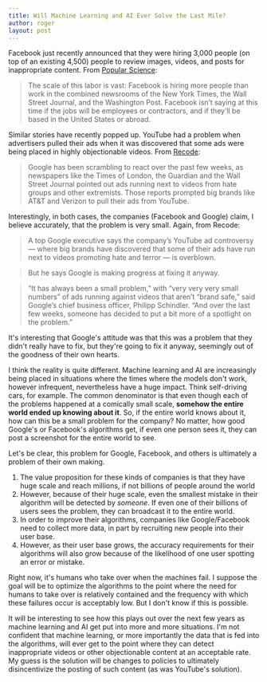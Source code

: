 ```yaml
---
title: Will Machine Learning and AI Ever Solve the Last Mile?
author: roger
layout: post
---
```


Facebook just recently announced that they were hiring 3,000 people (on top of an existing 4,500) people to review images, videos, and posts for inappropriate content. From [Popular Science](http://www.popsci.com/Facebook-hiring-3000-content-monitors):

> The scale of this labor is vast: Facebook is hiring more people than work in the combined newsrooms of the New York Times, the Wall Street Journal, and the Washington Post. Facebook isn’t saying at this time if the jobs will be employees or contractors, and if they’ll be based in the United States or abroad. 

Similar stories have recently popped up. YouTube had a problem when advertisers pulled their ads when it was discovered that some ads were being placed in highly objectionable videos. From [Recode](https://www.recode.net/2017/4/3/15157654/google-youtube-advertising-controversy-interview-philipp-schindler):

> Google has been scrambling to react over the past few weeks, as newspapers like the Times of London, the Guardian and the Wall Street Journal pointed out ads running next to videos from hate groups and other extremists. Those reports prompted big brands like AT&T and Verizon to pull their ads from YouTube.

Interestingly, in both cases, the companies (Facebook and Google) claim, I believe accurately, that the problem is very small. Again, from Recode:

> A top Google executive says the company’s YouTube ad controversy — where big brands have discovered that some of their ads have run next to videos promoting hate and terror — is overblown.

> But he says Google is making progress at fixing it anyway.

> “It has always been a small problem,” with “very very very small numbers” of ads running against videos that aren’t “brand safe,” said Google’s chief business officer, Philipp Schindler. “And over the last few weeks, someone has decided to put a bit more of a spotlight on the problem.”

It's interesting that Google's attitude was that this was a problem that they didn't really have to fix, but they're going to fix it anyway, seemingly out of the goodness of their own hearts.

I think the reality is quite different. Machine learning and AI are increasingly being placed in situations where the times where the models don't work, however infrequent, nevertheless have a huge impact. Think self-driving cars, for example. The common denominator is that even though each of the problems happened at a comically small scale, **somehow the entire world ended up knowing about it**. So, if the entire world knows about it, how can this be a small problem for the company? No matter, how good Google's or Facebook's algorithms get, if even one person sees it, they can post a screenshot for the entire world to see. 

Let's be clear, this problem for Google, Facebook, and others is ultimately a problem of their own making. 

1. The value proposition for these kinds of companies is that they have huge scale and reach millions, if not billions of people around the world
2. However, because of their huge scale, even the smallest mistake in their algorithm will be detected by *someone*. If even one of their billions of users sees the problem, they can broadcast it to the entire world. 
3. In order to improve their algorithms, companies like Google/Facebook need to collect more data, in part by recruiting new people into their user base. 
4. However, as their user base grows, the accuracy requirements for their algorithms will also grow because of the likelihood of one user spotting an error or mistake. 

Right now, it's humans who take over when the machines fail. I suppose the goal will be to optimize the algorithms to the point where the need for humans to take over is relatively contained and the frequency with which these failures occur is acceptably low. But I don't know if this is possible. 

It will be interesting to see how this plays out over the next few years as machine learning and AI get put into more and more situations. I'm not confident that machine learning, or more importantly the data that is fed into the algorithms, will ever get to the point where they can detect inappropriate videos or other objectionable content at an acceptable rate. My guess is the solution will be changes to policies to ultimately disincentivize the posting of such content (as was YouTube's solution).
